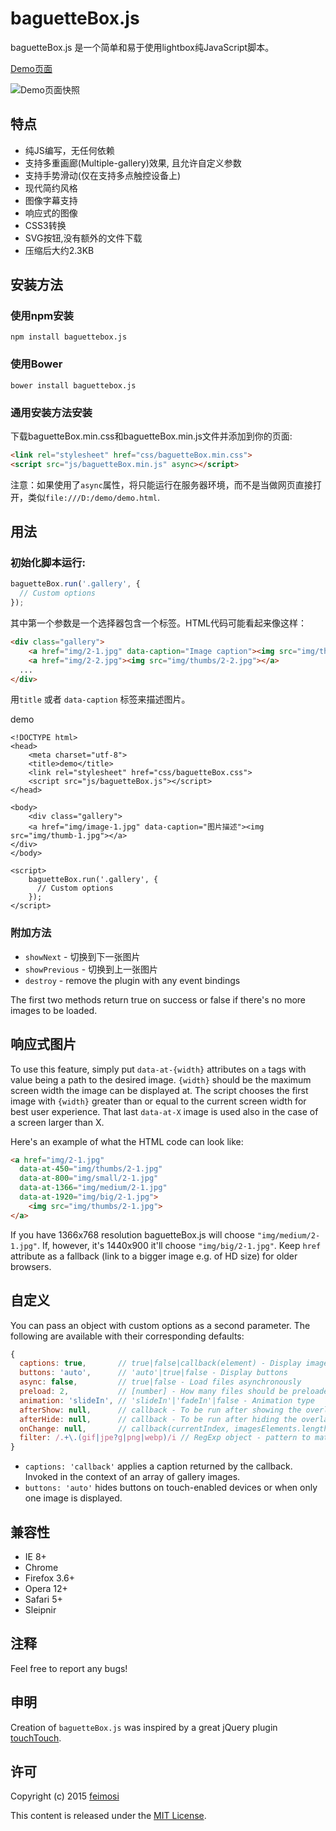 baguetteBox.js
==============

baguetteBox.js 是一个简单和易于使用lightbox纯JavaScript脚本。

[Demo页面](https://feimosi.github.io/baguetteBox.js/)

![Demo页面快照](http://i.imgur.com/uLSDpuW.png)

## 特点

* 纯JS编写，无任何依赖
* 支持多重画廊(Multiple-gallery)效果, 且允许自定义参数 
* 支持手势滑动(仅在支持多点触控设备上)
* 现代简约风格
* 图像字幕支持
* 响应式的图像
* CSS3转换
* SVG按钮,没有额外的文件下载
* 压缩后大约2.3KB

## 安装方法

### 使用npm安装

`npm install baguettebox.js`

### 使用Bower

`bower install baguettebox.js`

### 通用安装方法安装

下载baguetteBox.min.css和baguetteBox.min.js文件并添加到你的页面:

  ```html
<link rel="stylesheet" href="css/baguetteBox.min.css">
<script src="js/baguetteBox.min.js" async></script>
  ```
  注意：如果使用了`async`属性，将只能运行在服务器环境，而不是当做网页直接打开，类似`file:///D:/demo/demo.html`.

## 用法

### 初始化脚本运行:

```js
baguetteBox.run('.gallery', {
  // Custom options
});
```
其中第一个参数是一个选择器包含一个标签。HTML代码可能看起来像这样：
```html
<div class="gallery">
	<a href="img/2-1.jpg" data-caption="Image caption"><img src="img/thumbs/2-1.jpg"></a>
	<a href="img/2-2.jpg"><img src="img/thumbs/2-2.jpg"></a>
  ...
</div>
```

用`title` 或者 `data-caption` 标签来描述图片。

demo
```
<!DOCTYPE html>
<head>
    <meta charset="utf-8">
    <title>demo</title>
	<link rel="stylesheet" href="css/baguetteBox.css">
	<script src="js/baguetteBox.js"></script>
</head>

<body>
    <div class="gallery">
    <a href="img/image-1.jpg" data-caption="图片描述"><img src="img/thumb-1.jpg"></a>
</div>
</body>

<script>
	baguetteBox.run('.gallery', {
	  // Custom options
	});
</script>
```

### 附加方法

* `showNext` - 切换到下一张图片
* `showPrevious` - 切换到上一张图片
* `destroy` - remove the plugin with any event bindings

The first two methods return true on success or false if there's no more images to be loaded.

## 响应式图片

To use this feature, simply put `data-at-{width}` attributes on `a` tags with value being a path to the desired image. `{width}` should be the maximum screen width the image can be displayed at. The script chooses the first image with `{width}` greater than or equal to the current screen width for best user experience.
That last `data-at-X` image is used also in the case of a screen larger than X.

Here's an example of what the HTML code can look like:
```html
<a href="img/2-1.jpg" 
  data-at-450="img/thumbs/2-1.jpg" 
  data-at-800="img/small/2-1.jpg" 
  data-at-1366="img/medium/2-1.jpg" 
  data-at-1920="img/big/2-1.jpg">
    <img src="img/thumbs/2-1.jpg">
</a>
```
If you have 1366x768 resolution baguetteBox.js will choose `"img/medium/2-1.jpg"`. If, however, it's 1440x900 it'll choose `"img/big/2-1.jpg"`. Keep `href` attribute as a fallback (link to a bigger image e.g. of HD size) for older browsers.

## 自定义

You can pass an object with custom options as a second parameter. The following are available with their corresponding defaults:
```javascript
{
  captions: true,       // true|false|callback(element) - Display image captions
  buttons: 'auto',      // 'auto'|true|false - Display buttons
  async: false,         // true|false - Load files asynchronously
  preload: 2,           // [number] - How many files should be preloaded from current image
  animation: 'slideIn', // 'slideIn'|'fadeIn'|false - Animation type
  afterShow: null,      // callback - To be run after showing the overlay
  afterHide: null,      // callback - To be run after hiding the overlay
  onChange: null,       // callback(currentIndex, imagesElements.length) - When image changes
  filter: /.+\.(gif|jpe?g|png|webp)/i // RegExp object - pattern to match image files
}
```
* `captions: 'callback'` applies a caption returned by the callback. Invoked in the context of an array of gallery images.
* `buttons: 'auto'` hides buttons on touch-enabled devices or when only one image is displayed.

## 兼容性

* IE 8+
* Chrome
* Firefox 3.6+
* Opera 12+
* Safari 5+
* Sleipnir

## 注释

Feel free to report any bugs!

## 申明

Creation of `baguetteBox.js` was inspired by a great jQuery plugin [touchTouch](https://github.com/martinaglv/touchTouch).

## 许可

Copyright (c) 2015 [feimosi](https://github.com/feimosi/)

This content is released under the [MIT License](http://opensource.org/licenses/MIT).
